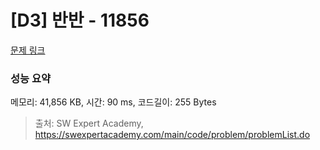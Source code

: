 # [D3] 반반 - 11856 

[문제 링크](https://swexpertacademy.com/main/code/problem/problemDetail.do?contestProbId=AXjS1GXqZ8gDFATi) 

### 성능 요약

메모리: 41,856 KB, 시간: 90 ms, 코드길이: 255 Bytes



> 출처: SW Expert Academy, https://swexpertacademy.com/main/code/problem/problemList.do